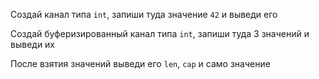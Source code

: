 Создай канал типа ```int```, запиши туда значение ```42``` и выведи его

Создай буферизированный канал типа ```int```, запиши туда 3 значений и выведи их

После взятия значений выведи его ```len```, ```cap``` и само значение